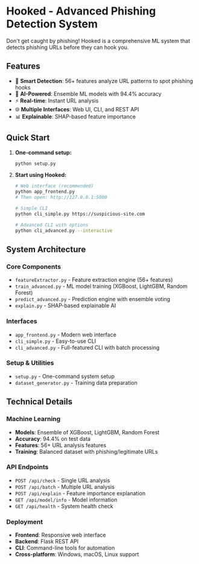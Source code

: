 # Hooked - Advanced Phishing Detection System

Don't get caught by phishing! Hooked is a comprehensive ML system that detects phishing URLs before they can hook you.

## Features
- 🎣 **Smart Detection**: 56+ features analyze URL patterns to spot phishing hooks
- 🧠 **AI-Powered**: Ensemble ML models with 94.4% accuracy
- ⚡ **Real-time**: Instant URL analysis
- 🌐 **Multiple Interfaces**: Web UI, CLI, and REST API
- 📊 **Explainable**: SHAP-based feature importance

## Quick Start

1. **One-command setup:**
   ```bash
   python setup.py
   ```

2. **Start using Hooked:**
   ```bash
   # Web interface (recommended)
   python app_frontend.py
   # Then open: http://127.0.0.1:5000
   
   # Simple CLI
   python cli_simple.py https://suspicious-site.com
   
   # Advanced CLI with options
   python cli_advanced.py --interactive
   ```

## System Architecture

### Core Components
- `featureExtractor.py` - Feature extraction engine (56+ features)
- `train_advanced.py` - ML model training (XGBoost, LightGBM, Random Forest)
- `predict_advanced.py` - Prediction engine with ensemble voting
- `explain.py` - SHAP-based explainable AI

### Interfaces
- `app_frontend.py` - Modern web interface
- `cli_simple.py` - Easy-to-use CLI
- `cli_advanced.py` - Full-featured CLI with batch processing

### Setup & Utilities
- `setup.py` - One-command system setup
- `dataset_generator.py` - Training data preparation

## Technical Details

### Machine Learning
- **Models**: Ensemble of XGBoost, LightGBM, Random Forest
- **Accuracy**: 94.4% on test data
- **Features**: 56+ URL analysis features
- **Training**: Balanced dataset with phishing/legitimate URLs

### API Endpoints
- `POST /api/check` -  Single URL analysis
- `POST /api/batch` -  Multiple URL analysis
- `POST /api/explain` -  Feature importance explanation
- `GET /api/model/info` -  Model information
- `GET /api/health` -  System health check

### Deployment
- **Frontend**: Responsive web interface
- **Backend**: Flask REST API
- **CLI**: Command-line tools for automation
- **Cross-platform**: Windows, macOS, Linux support